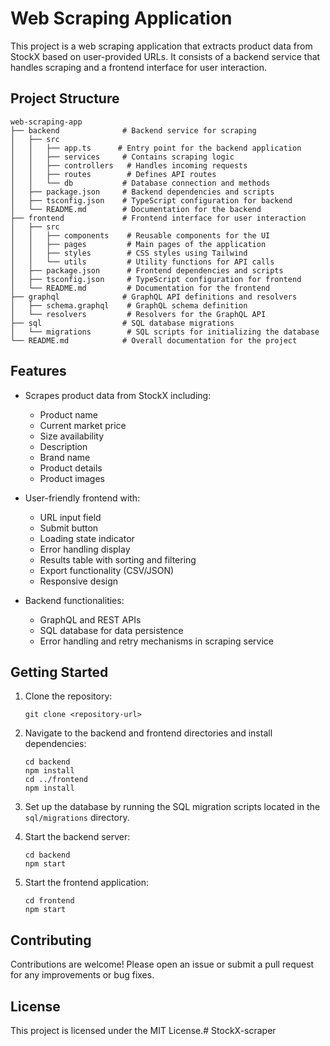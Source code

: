 # Web Scraping Application

This project is a web scraping application that extracts product data from StockX based on user-provided URLs. It consists of a backend service that handles scraping and a frontend interface for user interaction.

## Project Structure

```
web-scraping-app
├── backend              # Backend service for scraping
│   ├── src
│   │   ├── app.ts      # Entry point for the backend application
│   │   ├── services     # Contains scraping logic
│   │   ├── controllers   # Handles incoming requests
│   │   ├── routes        # Defines API routes
│   │   └── db           # Database connection and methods
│   ├── package.json     # Backend dependencies and scripts
│   ├── tsconfig.json    # TypeScript configuration for backend
│   └── README.md        # Documentation for the backend
├── frontend             # Frontend interface for user interaction
│   ├── src
│   │   ├── components    # Reusable components for the UI
│   │   ├── pages         # Main pages of the application
│   │   ├── styles        # CSS styles using Tailwind
│   │   └── utils         # Utility functions for API calls
│   ├── package.json      # Frontend dependencies and scripts
│   ├── tsconfig.json     # TypeScript configuration for frontend
│   └── README.md         # Documentation for the frontend
├── graphql              # GraphQL API definitions and resolvers
│   ├── schema.graphql    # GraphQL schema definition
│   └── resolvers         # Resolvers for the GraphQL API
├── sql                  # SQL database migrations
│   └── migrations        # SQL scripts for initializing the database
└── README.md            # Overall documentation for the project
```

## Features

- Scrapes product data from StockX including:
  - Product name
  - Current market price
  - Size availability
  - Description
  - Brand name
  - Product details
  - Product images

- User-friendly frontend with:
  - URL input field
  - Submit button
  - Loading state indicator
  - Error handling display
  - Results table with sorting and filtering
  - Export functionality (CSV/JSON)
  - Responsive design

- Backend functionalities:
  - GraphQL and REST APIs
  - SQL database for data persistence
  - Error handling and retry mechanisms in scraping service

## Getting Started

1. Clone the repository:
   ```
   git clone <repository-url>
   ```

2. Navigate to the backend and frontend directories and install dependencies:
   ```
   cd backend
   npm install
   cd ../frontend
   npm install
   ```

3. Set up the database by running the SQL migration scripts located in the `sql/migrations` directory.

4. Start the backend server:
   ```
   cd backend
   npm start
   ```

5. Start the frontend application:
   ```
   cd frontend
   npm start
   ```

## Contributing

Contributions are welcome! Please open an issue or submit a pull request for any improvements or bug fixes.

## License

This project is licensed under the MIT License.#   S t o c k X - s c r a p e r  
 
